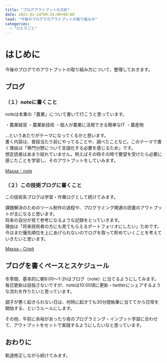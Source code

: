 ```yaml
---
title: "ブログアウトプットの方針"
date: 2021-01-24T09:33:09+09:00
lead: "今後のブログでのアウトプットの取り組み方"
categories:
  - "ひとりごと"
---
```


# はじめに
今後のブログでのアウトプットの取り組み方について、整理しておきます。


## ブログ
### （１）noteに書くこと
noteは本業の「農業」について書いて行こうと思っています。

・農業経営
・農業新技術
・個人が農業に活用できる簡単なIT
・農産物

...というあたりがテーマになってくるかと思います。  
書く内容は、普段当たり前にやってることや、調べたことなど。このテーマで書く理由は「専門分野について言語化する必要を感じるため」です。  
想定読者はあまり絞れていません。例えばその時その時で要望を受けたら必要に感じたことを学習し、そのアウトプットをしていみます。  

[Massa｜note](https://note.com/agrifeel_labo)


### （２）この技術ブログに書くこと
この技術系ブログは学習・作業ログとして続けてみます。

課題解決のためのツール制作の過程や、プログラミング関連の読書のアウトプットが主になると思います。  
将来の自分が見て参考になるような記録をとっていきます。  
理由は「将来技術者の方にも見てもらえるポートフォリオにしたい」ためです。今はまだ優先順位を上にあげられないのでログを取って貯めていくことを考えていきたいと思います。  

[Massa - Crieit](https://crieit.net/users/massasquash)


## ブログを書くペースとスケジュール
冬季間、基本的に朝8:00〜1-2hはブログ（note）に当てるようにしてみます。  
毎日更新は目指さないですが、noteは10:00頃に更新・twitterにシェアするような流れを作りたいと思っています。  

調子が悪く起きられない日は、何時に起きても30分間執筆に当ててから日常を開始する、というルールにします。  

その他、午前に余裕があったり夜のプログラミング・インプット学習に合わせて、アウトプットをセットで実践するようにしたいなと思っています。


## おわりに
軌道修正しながら続けてみます。